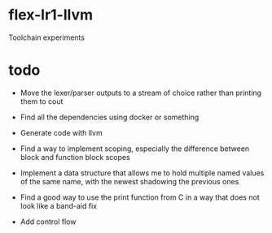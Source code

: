 # flex-lr1-llvm
Toolchain experiments
# todo
- Move the lexer/parser outputs to a stream of choice rather than printing them to cout

- Find all the dependencies using docker or something

- Generate code with llvm
- Find a way to implement scoping, especially the difference between block and function block scopes
- Implement a data structure that allows me to hold multiple named values of the same name, with the newest shadowing the previous ones
- Find a good way to use the print function from C in a way that does not look like a band-aid fix

- Add control flow
